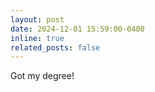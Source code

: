 ```yaml
---
layout: post
date: 2024-12-01 15:59:00-0400
inline: true
related_posts: false
---
```


Got my degree!
